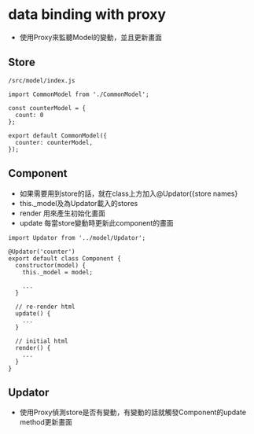 # data binding with proxy

- 使用Proxy來監聽Model的變動，並且更新畫面

## Store

```
/src/model/index.js

import CommonModel from './CommonModel';

const counterModel = {
  count: 0
};

export default CommonModel({
  counter: counterModel,
});
```

## Component

- 如果需要用到store的話，就在class上方加入@Updator({store names} 
- this._model及為Updator載入的stores
- render 用來產生初始化畫面
- update 每當store變動時更新此component的畫面

```
import Updator from '../model/Updator';

@Updator('counter')
export default class Component {
  constructor(model) {
    this._model = model;

    ...
  }

  // re-render html
  update() {
    ...
  }

  // initial html
  render() {
    ...
  }
}

```

## Updator

- 使用Proxy偵測store是否有變動，有變動的話就觸發Component的update method更新畫面

